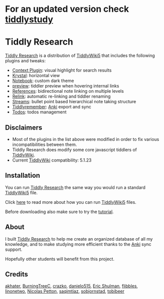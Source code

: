 # For an updated version check [tiddlystudy](https://kebifurai.github.io/tiddlystudy)

# Tiddly Research
[Tiddly Research](https://kebifurai.github.io/TiddlyResearch) is a distribution of [TiddlyWiki5](https://tiddlywiki.com/) that includes the following plugins and tweaks:

* [Context Plugin](http://contextplugin.tiddlyspot.com): visual highlight for search results
* [Krystal](https://github.com/crazko/krystal): horizontal view
* [Notebook](https://nicolas.petton.fr/tw/project-manager.html): custom dark theme
* [preview](http://tobibeer.github.io/tw5-plugins/#Plugins): tiddler preview when hovering internal links
* [References](https://kebifurai.github.io/TiddlyResearch/#%24%3A%2Fplugins%2Fkebi%2Ftiddlyresearch-references): bidirectional note linking on multiple levels
* [Relink](https://github.com/flibbles/tw5-relink): automatic re-linking and tiddler renaming
* [Streams](https://saqimtiaz.github.io/sq-tw/streams.html): bullet point based hierarchical note taking structure
* [Tiddlyremember](https://sobjornstad.github.io/TiddlyRemember/): [Anki](https://apps.ankiweb.net/) export and sync
* [Todos](https://kebifurai.github.io/TiddlyResearch/#%24%3A%2Fplugins%2Fkebi%2Ftiddlyresearch-todos): todos management

## Disclaimers
* Most of the plugins in the list above were modified in order to fix various incompatibilities between them.
* Tiddly Research does modify some core javascript tiddlers of [TiddlyWiki](https://tiddlywiki.com/).
* Current [TiddlyWiki](https://tiddlywiki.com/) compatibility: 5.1.23

## Installation
You can run [Tiddly Research](https://kebifurai.github.io/TiddlyResearch) the same way you would run a standard [TiddlyWiki5](https://tiddlywiki.com/) file.

Click [here](https://tiddlywiki.com/#GettingStarted) to read more about how you can run [TiddlyWiki5](https://tiddlywiki.com/) files.

Before downloading also make sure to try the [tutorial](https://kebifurai.github.io/TiddlyResearch).

## About
I built [Tiddly Research](https://kebifurai.github.io/TiddlyResearch) to help me create an organized database of all my knowledge, and to make studying more efficient thanks to the [Anki](https://apps.ankiweb.net/) sync support.

Hopefully other students will benefit from this project.

## Credits

[akhater](https://akhater.github.io/drift/), [BurningTreeC](https://github.com/BurningTreeC), [crazko](https://github.com/crazko/krystal), [danielo515](http://contextplugin.tiddlyspot.com), [Eric Shulman](http://tiddlytools.com/timer.html), [flibbles](https://github.com/flibbles/tw5-relink), [linonetwo](https://onetwo.ren/wiki/#:Index), [Nicolas Petton](https://nicolas.petton.fr/tw/project-manager.html), [saqimtiaz](https://saqimtiaz.github.io/sq-tw/streams.html), [sobjornstad](https://sobjornstad.github.io/TiddlyRemember/), [tobibeer](http://tobibeer.github.io/tw5-plugins/#Plugins)

